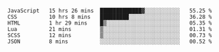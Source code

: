 
<!--START_SECTION:waka-->

```text
JavaScript   15 hrs 26 mins  █████████████▓░░░░░░░░░░░   55.25 %
CSS          10 hrs 8 mins   █████████░░░░░░░░░░░░░░░░   36.28 %
HTML         1 hr 29 mins    █▒░░░░░░░░░░░░░░░░░░░░░░░   05.35 %
Lua          21 mins         ▒░░░░░░░░░░░░░░░░░░░░░░░░   01.31 %
SCSS         12 mins         ▒░░░░░░░░░░░░░░░░░░░░░░░░   00.73 %
JSON         8 mins          ░░░░░░░░░░░░░░░░░░░░░░░░░   00.52 %
```

<!--END_SECTION:waka-->

<!--unk0e-ctrlmd-blitzh-->
